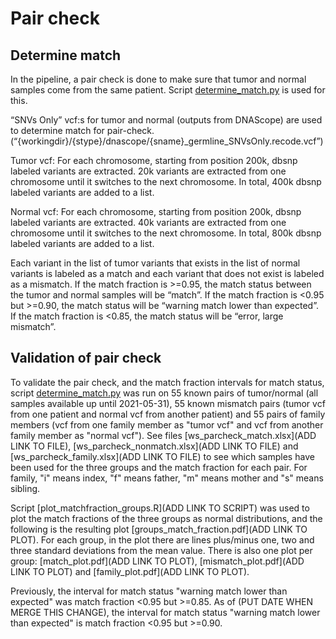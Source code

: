 # Pair check

## Determine match

In the pipeline, a pair check is done to make sure that tumor and normal samples come from the same patient. Script [determine_match.py](https://github.com/ClinicalGenomicsGBG/wgs_somatic/blob/master/workflows/scripts/determine_match.py) is used for this.

“SNVs Only” vcf:s for tumor and normal (outputs from DNAScope) are used to determine match for pair-check. (“{workingdir}/{stype}/dnascope/{sname}_germline_SNVsOnly.recode.vcf”)
 
Tumor vcf:
For each chromosome, starting from position 200k, dbsnp labeled variants are extracted. 20k variants are extracted from one chromosome until it switches to the next chromosome. In total, 400k dbsnp labeled variants are added to a list.
 
Normal vcf:
For each chromosome, starting from position 200k, dbsnp labeled variants are extracted. 40k variants are extracted from one chromosome until it switches to the next chromosome. In total, 800k dbsnp labeled variants are added to a list.
 
Each variant in the list of tumor variants that exists in the list of normal variants is labeled as a match and each variant that does not exist is labeled as a mismatch. If the match fraction is >=0.95, the match status between the tumor and normal samples will be “match”. If the match fraction is <0.95 but >=0.90, the match status will be “warning match lower than expected”. If the match fraction is <0.85, the match status will be “error, large mismatch”.

## Validation of pair check

To validate the pair check, and the match fraction intervals for match status, script [determine_match.py](https://github.com/ClinicalGenomicsGBG/wgs_somatic/blob/master/workflows/scripts/determine_match.py) was run on 55 known pairs of tumor/normal (all samples available up until 2021-05-31), 55 known mismatch pairs (tumor vcf from one patient and normal vcf from another patient) and 55 pairs of family members (vcf from one family member as "tumor vcf" and vcf from another family member as "normal vcf"). See files [ws_parcheck_match.xlsx](ADD LINK TO FILE), [ws_parcheck_nonmatch.xlsx](ADD LINK TO FILE) and [ws_parcheck_family.xlsx](ADD LINK TO FILE) to see which samples have been used for the three groups and the match fraction for each pair. For family, "i" means index, "f" means father, "m" means mother and "s" means sibling. 

Script [plot_matchfraction_groups.R](ADD LINK TO SCRIPT) was used to plot the match fractions of the three groups as normal distributions, and the following is the resulting plot [groups_match_fraction.pdf](ADD LINK TO PLOT). For each group, in the plot there are lines plus/minus one, two and three standard deviations from the mean value. There is also one plot per group: [match_plot.pdf](ADD LINK TO PLOT), [mismatch_plot.pdf](ADD LINK TO PLOT) and [family_plot.pdf](ADD LINK TO PLOT).

Previously, the interval for match status "warning match lower than expected" was match fraction <0.95 but >=0.85. As of (PUT DATE WHEN MERGE THIS CHANGE), the interval for match status "warning match lower than expected" is match fraction <0.95 but >=0.90.
